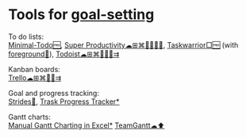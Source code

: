 
# Tools for [goal-setting](https://adequate.life/success-3/)

To do lists:  
[Minimal-Todo🆓](https://github.com/avjinder/Minimal-Todo),
[Super Productivity☁⊞⌘🐧🍎🤖🆓](https://super-productivity.com/),
[Taskwarrior□🆓](https://taskwarrior.org/) (with [foreground🤖](https://github.com/bgregos/foreground)),
[Todoist☁⊞⌘🐧🍎🤖⇉](https://todoist.com/)

Kanban boards:  
[Trello☁⊞⌘🍎🤖⇉](https://trello.com/)

Goal and progress tracking:  
[Strides🍎](https://www.stridesapp.com/),
[Trask Progress Tracker*](https://davidseah.com/node/the-task-progress-tracker/)

Gantt charts:  
[Manual Gantt Charting in Excel*](https://davidseah.com/node/manual-gantt-charting-in-excel/)
[TeamGantt☁⬆️](https://www.teamgantt.com/)
